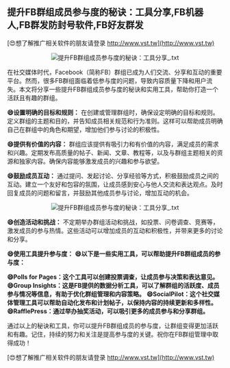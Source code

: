 ## **提升FB群组成员参与度的秘诀：工具分享,FB机器人,FB群发防封号软件,FB好友群发**

[😍想了解推广相关软件的朋友请登录 http://www.vst.tw](http://www.vst.tw)

 <center><img src="https://vst.tw/MP4/tuiguang/png/1.png" alt="提升FB群组成员参与度的秘诀：工具分享_.txt"></center>

在社交媒体时代，Facebook（简称FB）群组已成为人们交流、分享和互动的重要平台。然而，很多FB群组面临着低参与度的问题，导致内容质量下降和用户流失。本文将分享一些提升FB群组成员参与度的秘诀和实用工具，帮助你打造一个活跃且有趣的群组。

**😄设置明确的目标和规则：**
在创建或管理群组时，确保设定明确的目标和规则。定义群组的主题和目的，并告知成员相关规范和行为准则。这样可以帮助成员明确自己在群组中的角色和期望，增加他们参与讨论的积极性。

**😄提供有价值的内容：**
群组应该提供有吸引力和有价值的内容，满足成员的需求和兴趣。定期发布高质量的帖子、新闻、文章、教程等，以及与群组主题相关的资源和独家内容。确保内容能够激发成员的兴趣和参与欲望。

**😄鼓励成员互动：**
通过提问、发起讨论、分享经验等方式，积极鼓励成员之间的互动。建立一个友好和包容的氛围，让成员感到安心与他人交流和表达观点。及时回复成员的问题和留言，并鼓励其他成员参与讨论，增加互动的机会。

 <center><img src="https://vst.tw/MP4/tuiguang/png/6.png" alt="提升FB群组成员参与度的秘诀：工具分享_.txt"></center>

**😄创造活动和挑战：**
不定期举办群组活动和挑战，如投票、问卷调查、竞赛等，激发成员的参与热情。这些活动可以增加成员的互动和积极性，并带来更多的讨论和分享。

**😄使用工具提升参与度：**
**😄以下是一些实用工具，可以帮助提升FB群组成员的参与度：**

**😄Polls for Pages：这个工具可以创建投票调查，让成员参与决策和表达意见。**
**😄Group Insights：这是FB提供的数据分析工具，可以了解群组的活跃度、成员参与情况等信息，有助于优化群组管理和内容策略。**
**😄SocialPilot：这个社交媒体管理工具可以帮助自动化发布和计划帖子，以保持内容的持续更新和多样性。**
**😄RafflePress：通过举办抽奖活动，可以吸引更多的成员参与和分享群组。**

通过以上的秘诀和工具，你可以提升FB群组成员的参与度，让群组变得更加活跃和有趣。记住，持续的努力和关注是提高参与度的关键。祝你在FB群组管理中取得成功！

[😍想了解推广相关软件的朋友请登录 http://www.vst.tw](http://www.vst.tw)



